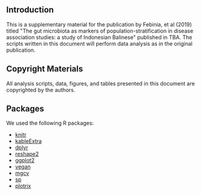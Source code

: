 ## Introduction
This is a supplementary material for the publication by Febinia, et al (2019) titled "The gut microbiota as markers of population-stratification in disease association studies: a study of Indonesian Balinese" published in TBA<url>. The scripts written in this document will perform data analysis as in the original publication. 

## Copyright Materials
All analysis scripts, data, figures, and tables presented in this document are copyrighted by the authors.

## Packages

We used the following R packages:

* [knitr](https://yihui.name/knitr/)
* [kableExtra](https://haozhu233.github.io/kableExtra/)
* [dplyr](https://dplyr.tidyverse.org/)
* [reshape2](https://github.com/hadley/reshape)
* [ggplot2](http://ggplot2.tidyverse.org/)
* [vegan](https://github.com/vegandevs/vegan)
* [mgcv](https://cran.r-project.org/web/packages/mgcv/index.html)
* [sp](https://edzer.github.io/sp/)
* [plotrix](https://cran.r-project.org/web/packages/plotrix/index.html)
